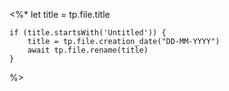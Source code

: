 <%*
	let title = tp.file.title
	
	if (title.startsWith('Untitled')) {
		title = tp.file.creation_date("DD-MM-YYYY")
		await tp.file.rename(title)
	}
%>
